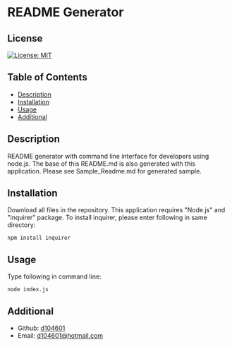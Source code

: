 # README Generator

## License 
[![License: MIT](https://img.shields.io/badge/License-MIT-yellow.svg)](https://opensource.org/licenses/MIT)

## Table of Contents 
- [Description](#Description) 
- [Installation](#Installation) 
- [Usage](#Usage) 
- [Additional](#Additional) 

## Description 
README generator with command line interface for developers using node.js. The base of this README.md is also generated with this application. Please see Sample_Readme.md for generated sample.

## Installation 
Download all files in the repository. This application requires "Node.js" and "inquirer" package. To install inquirer, please enter following in same directory:
```
npm install inquirer
```

## Usage 
Type following in command line:
```
node index.js
```

## Additional 
- Github: [d104601](https://github.com/d104601)
- Email: d104601@hotmail.com